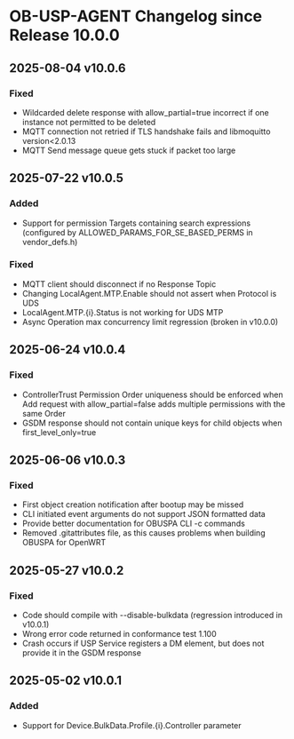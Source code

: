 # OB-USP-AGENT Changelog since Release 10.0.0

## 2025-08-04 v10.0.6
### Fixed
- Wildcarded delete response with allow_partial=true incorrect if one instance not permitted to be deleted
- MQTT connection not retried if TLS handshake fails and libmoquitto version<2.0.13
- MQTT Send message queue gets stuck if packet too large


## 2025-07-22 v10.0.5
### Added
- Support for permission Targets containing search expressions (configured by ALLOWED_PARAMS_FOR_SE_BASED_PERMS in vendor_defs.h)

### Fixed
- MQTT client should disconnect if no Response Topic
- Changing LocalAgent.MTP.Enable should not assert when Protocol is UDS
- LocalAgent.MTP.{i}.Status is not working for UDS MTP
- Async Operation max concurrency limit regression (broken in v10.0.0)


## 2025-06-24 v10.0.4
### Fixed
- ControllerTrust Permission Order uniqueness should be enforced when Add request with allow_partial=false adds multiple permissions with the same Order
- GSDM response should not contain unique keys for child objects when first_level_only=true

## 2025-06-06 v10.0.3
### Fixed
- First object creation notification after bootup may be missed
- CLI initiated event arguments do not support JSON formatted data
- Provide better documentation for OBUSPA CLI -c commands
- Removed .gitattributes file, as this causes problems when building OBUSPA for OpenWRT

## 2025-05-27 v10.0.2
### Fixed
- Code should compile with --disable-bulkdata (regression introduced in v10.0.1)
- Wrong error code returned in conformance test 1.100
- Crash occurs if USP Service registers a DM element, but does not provide it in the GSDM response

## 2025-05-02 v10.0.1
### Added
- Support for Device.BulkData.Profile.{i}.Controller parameter
